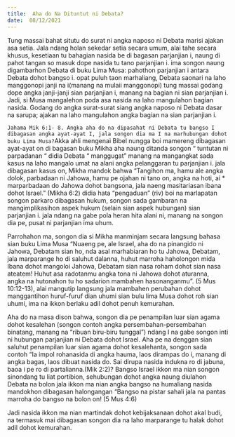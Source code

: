 ```yaml
---
title:  Aha do Na Dituntut ni Debata?
date:  08/12/2021
---
```


Tung massai bahat situtu do surat ni angka naposo ni Debata marisi ajakan asa setia. Jala ndang holan sekedar setia secara umum, alai tahe secara khusus, kesetiaan tu bahagian nasida be di bagasan parjanjian i, naung di pahot tangan so masuk dope nasida tu tano parjanjian i. ima songon naung digambarhon Debata di buku Lima Musa: pahothon parjanjian i antara Debata dohot bangso i. opat puluh taon marhaliang, Debata saonari na laho manggonopi janji na i(manang na mulaii manggonopi) tung massai godang dope angka janji-janji sian parjanjian i, manang na bagian ni sian parjanjian i. Jadi, si Musa mangalehon poda asa nasida na laho mangulahon bagian nasida. Godang do angka surat-surat siang angka naposo ni Debata dasar na sarupa; ajakan na laho mangulahon angka bagian na sian parjanjian i.

`Jahama Mik 6:1- 8. Angka aha do na dipasahat ni Debata tu bangso I dibagasan angka ayat-ayat I, jala songon dia ma I na marhubungan dohot buku Lima Musa?`Akka ahli mengenai Bibel nungga boi mamereng dibagasan ayat-ayat on di bagasan buku Mikha aha naung ditanda songon “ tuntutan ni parpadanan “ didia Debata “ manggugat” manang na mangangkat sada kasus na laho mangalo umat na alani angka pelanggaran tu parjanjian i. jala dibagasan kasus on, Mikha mandok bahwa “Tangihon ma, hamu ale angka dolok, parbadaan ni Jahowa, hamu pe ojahan ni tano on, angka na hoti, ai * marparbadaan do Jahowa dohot bangsona, jala naeng masitariasan ibana dohot Israel.” (Mikha 6:2) didia hata “pengaduan” (riv) boi na marlapatan songon parkaro dibagasan hukum, songon sada gambaran na mangimplikasihon aspek hukum (selain sian aspek hubungan) sian parjanjian i. jala  ndang na gabe pola heran hita alani ni, manang na songon dia pe, pusat ni parjanjian ima uhum.

Parrohahon ma, songon dia si Mikha manminjam secara langsung bahasa sian buku Lima Musa “Nuaeng pe, ale Israel, aha do na pinangido ni Jahowa, Debatam sian ho, nda asal marhabiaran ho tu Jahowa, Debatam, jala marparange ho di saluhut dalanna, huhut marroha haholongon mida Ibana dohot mangoloi Jahowa, Debatam sian nasa roham dohot sian nasa ateatem! Huhut asa radotanmu angka tona ni Jahowa dohot aturanna, angka na hutonahon tu ho sadarion mambahen hasonanganmu”. (5 Mus 10:12-13), alai mangutip langsung jala mambahen perubahan dohot manggantihon huruf-furuf dian uhumi sian bulu lima Musa dohot roh sian uhumi, ima na ikkon berlaku adil dohot penuh kemurahan.

Aha do na masa dison bahwa, songon dia pe penampilan luar sian agama dohot kesalehan (songon contoh angka persembahan-persembahan binatang, manang na “ribuan biru-biru tunggal”) ndang I na gabe songon inti ni hubungan parjanjian ni Debata dohot Israel. Aha pe na denggan  sian saluhut penampilan luar sian agama dohot kesalehanta, songon sada contoh “Ia impol rohanasida di angka hauma, laos dirampas do i, manang di angka bagas, laos dibuat nasida do. Sai dirupa nasida indukna ro di jabuna, baoa i pe ro di partalianna.(Mik 2:2)? Bangso Israel ikkon ma nian songon sinondang tu liat portibion, sehubungan dohot angka naung diulahon Debata na bolon jala ikkon ma nian angka bangso na humaliang nasida mandokhon dibagasan halongangan “Bangso na pistar sahali jala na pantas marroha do bangso na bolon on! (5 Mus 4:6)

Jadi nasida ikkon ma nian martindak dohot kebijaksanaan dohot akal budi, na termasuk mai dibagasan songon dia na laho marparange tu halak dohot adil dohot kemurahan.